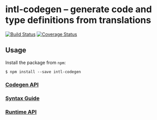 # intl-codegen – generate code and type definitions from translations

[![Build Status](https://github.com/eversport/intl-codegen/workflows/CI/badge.svg)](https://github.com/eversport/intl-codegen/actions?workflow=CI)
[![Coverage Status](https://img.shields.io/codecov/c/github/eversport/intl-codegen.svg)](https://codecov.io/gh/eversport/intl-codegen)

## Usage

Install the package from `npm`:

    $ npm install --save intl-codegen

### [Codegen API](./docs/codegen-api.md)

### [Syntax Guide](./docs/syntax-guide.md)

### [Runtime API](./docs/runtime-api.md)
